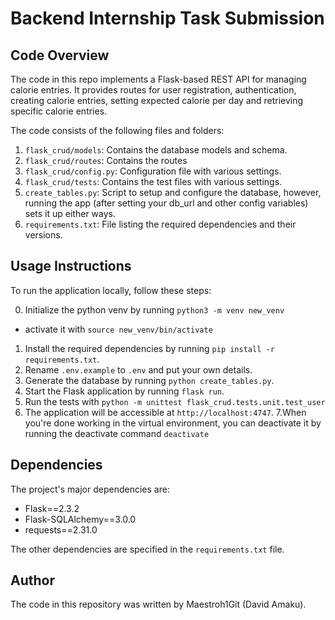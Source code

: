 # Backend Internship Task Submission

## Code Overview

The code in this repo implements a Flask-based REST API for managing calorie entries. It provides routes for user registration, authentication, creating calorie entries, setting expected calorie per day and retrieving specific calorie entries.

The code consists of the following files and folders:

1. `flask_crud/models`: Contains the database models and schema.
2. `flask_crud/routes`: Contains the routes
3. `flask_crud/config.py`: Configuration file with various settings.
4. `flask_crud/tests`: Contains the test files with various settings.
5. `create_tables.py`: Script to setup and configure the database, however, running the app (after setting your db_url and other config variables) sets it up either ways.
6. `requirements.txt`: File listing the required dependencies and their versions.


## Usage Instructions

To run the application locally, follow these steps:

0. Initialize the python venv by running `python3 -m venv new_venv`
- activate it with `source new_venv/bin/activate`
1. Install the required dependencies by running `pip install -r requirements.txt`.
2. Rename `.env.example` to `.env` and put your own details.
3. Generate the database by running `python create_tables.py`.
4. Start the Flask application by running `flask run`.
5. Run the tests with `python -m unittest flask_crud.tests.unit.test_user`
6. The application will be accessible at `http://localhost:4747`.
7.When you're done working in the virtual environment, you can deactivate it by running the deactivate command `deactivate`

## Dependencies

The project's major dependencies are:

- Flask==2.3.2
- Flask-SQLAlchemy==3.0.0
- requests==2.31.0

The other dependencies are specified in the `requirements.txt` file.


## Author

The code in this repository was written by Maestroh1Git (David Amaku).